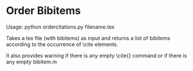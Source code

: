 Order Bibitems
=============

Usage: python ordercitations.py filename.tex

Takes a tex file (with bibitems) as input and returns a list of bibitems according to the occurrence of \cite elements.

It also provides warning if there is any empty \cite{} command or if there is any empty bibitem.m
